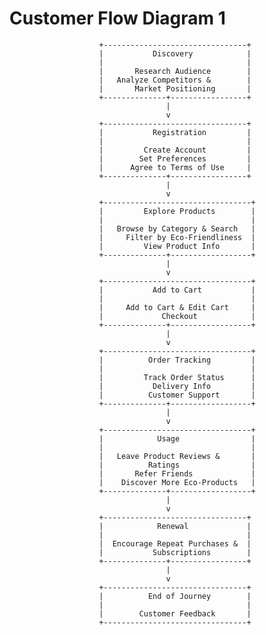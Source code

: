   # Customer Flow Diagram 1
                        +--------------------------------+
                        |           Discovery            |
                        |                                |
                        |       Research Audience        |
                        |   Analyze Competitors &        |
                        |       Market Positioning       |
                        +--------------+-----------------+
                                       |
                                       v
                        +--------------------------------+
                        |           Registration         |
                        |                                |
                        |         Create Account         |
                        |        Set Preferences         |
                        |      Agree to Terms of Use     |
                        +--------------+-----------------+
                                       |
                                       v
                        +---------------------------------+
                        |         Explore Products        |
                        |                                 |
                        |   Browse by Category & Search   |
                        |     Filter by Eco-Friendliness  |
                        |         View Product Info       |
                        +--------------+------------------+
                                       |
                                       v
                        +---------------------------------+
                        |           Add to Cart           |
                        |                                 |
                        |     Add to Cart & Edit Cart     |
                        |             Checkout            |
                        +--------------+------------------+
                                       |
                                       v
                        +---------------------------------+
                        |          Order Tracking         |
                        |                                 |
                        |         Track Order Status      |
                        |           Delivery Info         |
                        |          Customer Support       |
                        +--------------+------------------+
                                       |
                                       v
                        +---------------------------------+
                        |            Usage                |
                        |                                 |
                        |   Leave Product Reviews &       |
                        |          Ratings                |
                        |       Refer Friends             |
                        |    Discover More Eco-Products   |
                        +--------------+------------------+
                                       |
                                       v
                        +--------------------------------+
                        |            Renewal             |
                        |                                |
                        |  Encourage Repeat Purchases &  |
                        |           Subscriptions        |
                        +--------------+-----------------+
                                       |
                                       v
                        +--------------------------------+
                        |          End of Journey        |
                        |                                |
                        |        Customer Feedback       |
                        +--------------------------------+

